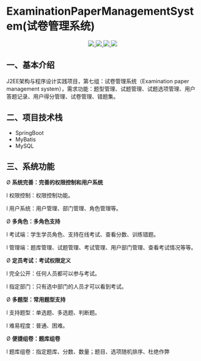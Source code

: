# ExaminationPaperManagementSystem(试卷管理系统)

<p align="center">
    <a href="https://github.com/isingerw/ExaminationPaperManagementSystem/issues">
        <img src="https://img.shields.io/github/issues/isingerw/ExaminationPaperManagementSystem?style=for-the-badge">
    </a>
    <a href="https://github.com/isingerw/ExaminationPaperManagementSystem/blob/master/LICENSE">
        <img src="https://img.shields.io/github/license/isingerw/ExaminationPaperManagementSystem?style=for-the-badge">
    </a>
    <a href="https://github.com/isingerw/ExaminationPaperManagementSystem/stargazers">
        <img src="https://img.shields.io/github/forks/isingerw/ExaminationPaperManagementSystem?style=for-the-badge">
    </a>
        <a href="https://github.com/isingerw/ExaminationPaperManagementSystem/network/members">
        <img src="https://img.shields.io/github/stars/isingerw/ExaminationPaperManagementSystem?style=for-the-badge">
    </a>
</p>


## 一、基本介绍

J2EE架构与程序设计实践项目，第七组：试卷管理系统（Examination paper management system），需求功能：题型管理、试题管理、试题选项管理、用户答题记录、用户得分管理、试卷管理、错题集。



## 二、项目技术栈

* SpringBoot
* MyBatis
* MySQL



## 三、系统功能

Ø **系统完善：完善的权限控制和用户系统**

l 权限控制：权限控制功能。

l 用户系统：用户管理、部门管理、角色管理等。

Ø **多角色：多角色支持**

l 考试端：学生学员角色、支持在线考试、查看分数、训练错题。

l 管理端：题库管理、试题管理、考试管理、用户部门管理、查看考试情况等等。

Ø **定员考试：考试权限定义**

l 完全公开：任何人员都可以参与考试。

l 指定部门：只有选中部门的人员才可以看到考试。

Ø **多题型：常用题型支持**

l 支持题型：单选题、多选题、判断题。

l 难易程度：普通、困难。

Ø **便捷组卷：题库组卷**

l 题库组卷：指定题库、分数、数量；题目、选项随机排序、杜绝作弊
